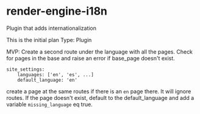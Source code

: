 # render-engine-i18n
Plugin that adds internationalization

This is the initial plan
Type: Plugin

MVP: Create a second route under the language with all the pages. Check for pages in the base and raise an error if base_page doesn't exist.

```
site_settings:
    languages: ['en', 'es', ...]
    default_language: 'en'
```

create a page at the same routes if there is an `en` page there. It will ignore routes. If the page doesn't exist, default to the default_language and add a variable `missing_language` eq true.
